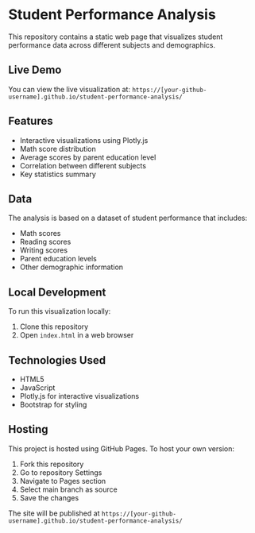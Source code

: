 # Student Performance Analysis

This repository contains a static web page that visualizes student performance data across different subjects and demographics.

## Live Demo

You can view the live visualization at: `https://[your-github-username].github.io/student-performance-analysis/`

## Features

- Interactive visualizations using Plotly.js
- Math score distribution
- Average scores by parent education level
- Correlation between different subjects
- Key statistics summary

## Data

The analysis is based on a dataset of student performance that includes:
- Math scores
- Reading scores
- Writing scores
- Parent education levels
- Other demographic information

## Local Development

To run this visualization locally:
1. Clone this repository
2. Open `index.html` in a web browser

## Technologies Used

- HTML5
- JavaScript
- Plotly.js for interactive visualizations
- Bootstrap for styling

## Hosting

This project is hosted using GitHub Pages. To host your own version:

1. Fork this repository
2. Go to repository Settings
3. Navigate to Pages section
4. Select main branch as source
5. Save the changes

The site will be published at `https://[your-github-username].github.io/student-performance-analysis/` 